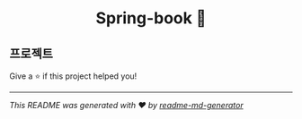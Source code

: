 <h1 align="center">Spring-book 👋</h1>
<p>
</p>

## 프로젝트

Give a ⭐️ if this project helped you!

***
_This README was generated with ❤️ by [readme-md-generator](https://github.com/kefranabg/readme-md-generator)_
